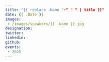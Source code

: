 ```yaml
---
title: "{{ replace .Name "-" " " | title }}"
date: {{ .Date }}
images: 
 - /images/speakers/{{ .Name }}.jpg
designation: 
twitter: 
linkedin: 
github: 
events:
 - 2025
---
```


